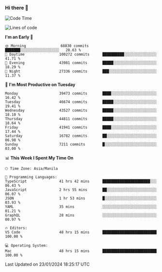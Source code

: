 ### Hi there 👋

<!--START_SECTION:waka-->
![Code Time](http://img.shields.io/badge/Code%20Time-4%2C779%20hrs%2050%20mins-blue)

![Lines of code](https://img.shields.io/badge/From%20Hello%20World%20I%27ve%20Written-109.0%20million%20lines%20of%20code-blue)

**I'm an Early 🐤** 

```text
🌞 Morning                68830 commits       ███████░░░░░░░░░░░░░░░░░░   28.63 % 
🌆 Daytime                100272 commits      ██████████░░░░░░░░░░░░░░░   41.71 % 
🌃 Evening                43981 commits       █████░░░░░░░░░░░░░░░░░░░░   18.29 % 
🌙 Night                  27336 commits       ███░░░░░░░░░░░░░░░░░░░░░░   11.37 % 
```
📅 **I'm Most Productive on Tuesday** 

```text
Monday                   39473 commits       ████░░░░░░░░░░░░░░░░░░░░░   16.42 % 
Tuesday                  46674 commits       █████░░░░░░░░░░░░░░░░░░░░   19.41 % 
Wednesday                43527 commits       █████░░░░░░░░░░░░░░░░░░░░   18.10 % 
Thursday                 44811 commits       █████░░░░░░░░░░░░░░░░░░░░   18.64 % 
Friday                   41941 commits       ████░░░░░░░░░░░░░░░░░░░░░   17.44 % 
Saturday                 16782 commits       ██░░░░░░░░░░░░░░░░░░░░░░░   06.98 % 
Sunday                   7211 commits        █░░░░░░░░░░░░░░░░░░░░░░░░   03.00 % 
```


📊 **This Week I Spent My Time On** 

```text
🕑︎ Time Zone: Asia/Manila

💬 Programming Languages: 
TypeScript               41 hrs 42 mins      ██████████████████████░░░   86.43 % 
JavaScript               2 hrs 55 mins       ██░░░░░░░░░░░░░░░░░░░░░░░   06.07 % 
JSON                     1 hr 53 mins        █░░░░░░░░░░░░░░░░░░░░░░░░   03.93 % 
YAML                     35 mins             ░░░░░░░░░░░░░░░░░░░░░░░░░   01.21 % 
GraphQL                  28 mins             ░░░░░░░░░░░░░░░░░░░░░░░░░   00.97 % 

🔥 Editors: 
VS Code                  48 hrs 15 mins      █████████████████████████   100.00 % 

💻 Operating System: 
Mac                      48 hrs 15 mins      █████████████████████████   100.00 % 
```


 Last Updated on 23/01/2024 18:25:17 UTC
<!--END_SECTION:waka-->


<!--
**rad182/rad182** is a ✨ _special_ ✨ repository because its `README.md` (this file) appears on your GitHub profile.

Here are some ideas to get you started:

- 🔭 I’m currently working on ...
- 🌱 I’m currently learning ...
- 👯 I’m looking to collaborate on ...
- 🤔 I’m looking for help with ...
- 💬 Ask me about ...
- 📫 How to reach me: ...
- 😄 Pronouns: ...
- ⚡ Fun fact: ...
-->
